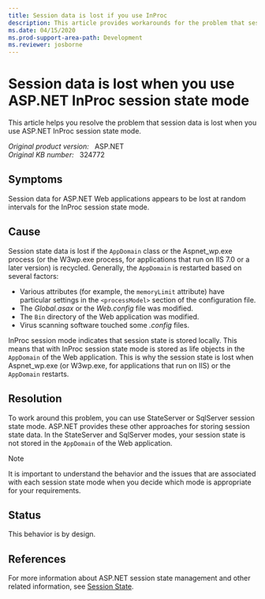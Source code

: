 ```yaml
---
title: Session data is lost if you use InProc
description: This article provides workarounds for the problem that session data is lost when you use ASP.NET InProc session state mode.
ms.date: 04/15/2020
ms.prod-support-area-path: Development
ms.reviewer: josborne
---
```

# Session data is lost when you use ASP.NET InProc session state mode

This article helps you resolve the problem that session data is lost when you use ASP.NET InProc session state mode.

_Original product version:_ &nbsp; ASP.NET  
_Original KB number:_ &nbsp; 324772

## Symptoms

Session data for ASP.NET Web applications appears to be lost at random intervals for the InProc session state mode.

## Cause

Session state data is lost if the `AppDomain` class or the Aspnet_wp.exe process (or the W3wp.exe process, for applications that run on IIS 7.0 or a later version) is recycled. Generally, the `AppDomain` is restarted based on several factors:

- Various attributes (for example, the `memoryLimit` attribute) have particular settings in the `<processModel>` section of the configuration file.
- The *Global.asax* or the *Web.config* file was modified.
- The `Bin` directory of the Web application was modified.
- Virus scanning software touched some *.config* files.

InProc session mode indicates that session state is stored locally. This means that with InProc session state mode is stored as life objects in the `AppDomain` of the Web application. This is why the session state is lost when Aspnet_wp.exe (or W3wp.exe, for applications that run on IIS) or the `AppDomain` restarts.

## Resolution

To work around this problem, you can use StateServer or SqlServer session state mode. ASP.NET provides these other approaches for storing session state data. In the StateServer and SqlServer modes, your session state is not stored in the `AppDomain` of the Web application.

> [!NOTE]
> It is important to understand the behavior and the issues that are associated with each session state mode when you decide which mode is appropriate for your requirements.

## Status

This behavior is by design.

## References

For more information about ASP.NET session state management and other related information, see [Session State](/previous-versions/dotnet/netframework-1.1/87069683(v=vs.71)).

